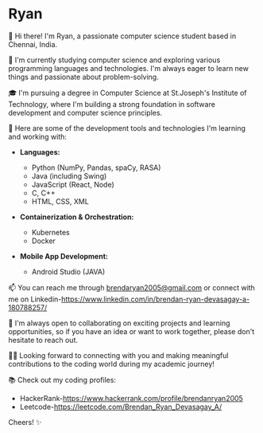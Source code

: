 # Ryan

👋 Hi there! I'm Ryan, a passionate computer science student based in Chennai, India.

🌱 I'm currently studying computer science and exploring various programming languages and technologies. I'm always eager to learn new things and passionate about problem-solving.

🎓 I'm pursuing a degree in Computer Science at St.Joseph's Institute of Technology, where I'm building a strong foundation in software development and computer science principles.

🚀 Here are some of the development tools and technologies I'm learning and working with:

- **Languages:**
  - Python (NumPy, Pandas, spaCy, RASA)
  - Java (including Swing)
  - JavaScript (React, Node)
  - C, C++
  - HTML, CSS, XML

- **Containerization & Orchestration:**
  - Kubernetes
  - Docker

- **Mobile App Development:**
  - Android Studio (JAVA)

📫 You can reach me through brendaryan2005@gmail.com or connect with me on Linkedin-https://www.linkedin.com/in/brendan-ryan-devasagay-a-180788257/

👯 I'm always open to collaborating on exciting projects and learning opportunities, so if you have an idea or want to work together, please don't hesitate to reach out.

👩‍💻 Looking forward to connecting with you and making meaningful contributions to the coding world during my academic journey!

📚 Check out my coding profiles:

- HackerRank-https://www.hackerrank.com/profile/brendanryan2005
- Leetcode-https://leetcode.com/Brendan_Ryan_Devasagay_A/

Cheers! ✨
